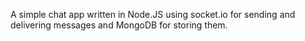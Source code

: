 A simple chat app written in Node.JS using socket.io for sending and delivering messages and MongoDB for storing them.